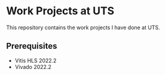 # Work Projects at UTS
This repository contains the work projects I have done at UTS.
## Prerequisites
- Vitis HLS 2022.2
- Vivado 2022.2

